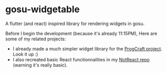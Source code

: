 # gosu-widgetable
A flutter (and react) inspired library for rendering widgets in gosu.

Before I begin the development (because it's already 11:15PM), Here are some of my related projects:
- I already made a much simpler widget library for the [ProgCraft project](https://github.com/Crepe-Party/ProgCraft). Look it up :)
- I also recreated basic React functionnalities in my [NotReact repo](https://github.com/nicolas-maitre/NotReact) (warning it's really basic).
